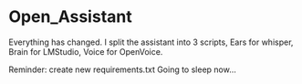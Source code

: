 # Open_Assistant

Everything has changed. I split the assistant into 3 scripts, Ears for whisper, Brain for LMStudio, Voice for OpenVoice.

Reminder: create new requirements.txt
Going to sleep now...

